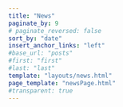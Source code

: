 ```yaml
---
title: "News"
paginate_by: 9
# paginate_reversed: false
sort_by: "date"
insert_anchor_links: "left"
#base_url: "posts"
#first: "first"
#last: "last"
template: "layouts/news.html"
page_template: "newsPage.html"
#transparent: true
---
```

